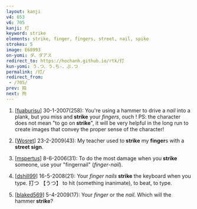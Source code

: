 ```yaml
---
layout: kanji
v4: 653
v6: 705
kanji: 打
keyword: strike
elements: strike, finger, fingers, street, nail, spike
strokes: 5
image: E68993
on-yomi: ダ、ダアス
redirect_to: https://hochanh.github.io/rtk/打
kun-yomi: う.つ、う.ち-、ぶ.つ
permalink: /打/
redirect_from:
 - /705/
prev: 拍
next: 拘
---
```


1) [<a href="http://kanji.koohii.com/profile/fuaburisu">fuaburisu</a>] 30-1-2007(258): You&#039;re using a hammer to drive a <em>nail</em> into a plank, but you miss and<strong> strike</strong> your <em>fingers</em>, ouch ! PS: the character does not mean &quot;to go on<strong> strike</strong>&quot;, it will be very helpful in the long run to create images that convey the proper sense of the character!

2) [<a href="http://kanji.koohii.com/profile/Wosret">Wosret</a>] 23-2-2009(43): My teacher used to<strong> strike</strong> my <strong>finger</strong>s with a <strong>street sign</strong>.

3) [<a href="http://kanji.koohii.com/profile/mspertus">mspertus</a>] 8-6-2006(31): To do the most damage when you<strong> strike</strong> someone, use your &quot;fingernail&quot; (<em>finger</em>-<em>nail</em>).

4) [<a href="http://kanji.koohii.com/profile/dshill99">dshill99</a>] 16-5-2008(21): Your <em>finger</em> <em>nails</em><strong> strike</strong> the keyboard when you type. 打つ 【うつ】 to hit (something inanimate), to beat, to type.

5) [<a href="http://kanji.koohii.com/profile/blaked569">blaked569</a>] 5-4-2009(17): Your <em>finger</em> or the <em>nail</em>. Which will the hammer<strong> strike</strong>?

